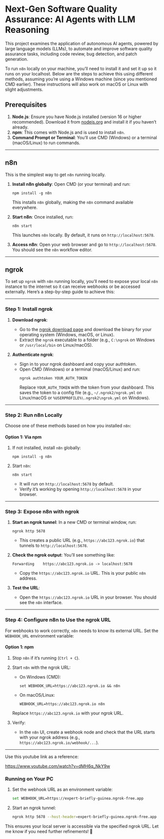 # Next-Gen Software Quality Assurance: AI Agents with LLM Reasoning

This project examines the application of autonomous AI agents, powered by large language models (LLMs), to automate and improve software quality assurance tasks, including code review, bug detection, and patch generation.




To run `n8n` locally on your machine, you’ll need to install it and set it up so it runs on your localhost. Below are the steps to achieve this using different methods, assuming you’re using a Windows machine (since you mentioned CMD earlier). These instructions will also work on macOS or Linux with slight adjustments.

## Prerequisites
1. **Node.js**: Ensure you have Node.js installed (version 16 or higher recommended). Download it from [nodejs.org](https://nodejs.org/) and install it if you haven’t already.
2. **npm**: This comes with Node.js and is used to install `n8n`.
3. **Command Prompt or Terminal**: You’ll use CMD (Windows) or a terminal (macOS/Linux) to run commands.

---

## n8n
This is the simplest way to get `n8n` running locally.

1. **Install n8n globally**:
   Open CMD (or your terminal) and run:
   ```
   npm install -g n8n
   ```
   This installs `n8n` globally, making the `n8n` command available everywhere.

2. **Start n8n**:
   Once installed, run:
   ```
   n8n start
   ```
   This launches `n8n` locally. By default, it runs on `http://localhost:5678`.

3. **Access n8n**:
   Open your web browser and go to `http://localhost:5678`. You should see the `n8n` workflow editor.

---

## ngrok 

To set up `ngrok` with `n8n` running locally, you’ll need to expose your local `n8n` instance to the internet so it can receive webhooks or be accessed externally. Here’s a step-by-step guide to achieve this:

---

### Step 1: Install ngrok
1. **Download ngrok**:
   - Go to the [ngrok download page](https://ngrok.com/download) and download the binary for your operating system (Windows, macOS, or Linux).
   - Extract the `ngrok` executable to a folder (e.g., `C:\ngrok` on Windows or `/usr/local/bin` on Linux/macOS).

2. **Authenticate ngrok**:
   - Sign in to your ngrok dashboard and copy your authtoken.
   - Open CMD (Windows) or a terminal (macOS/Linux) and run:
     ```
     ngrok authtoken YOUR_AUTH_TOKEN
     ```
     Replace `YOUR_AUTH_TOKEN` with the token from your dashboard. This saves the token to a config file (e.g., `~/.ngrok2/ngrok.yml` on Linux/macOS or `%USERPROFILE%\.ngrok2\ngrok.yml` on Windows).

---

### Step 2: Run n8n Locally
Choose one of these methods based on how you installed `n8n`:

#### Option 1: Via npm
1. If not installed, install `n8n` globally:
   ```
   npm install -g n8n
   ```
2. Start `n8n`:
   ```
   n8n start
   ```
   - It will run on `http://localhost:5678` by default.
   - Verify it’s working by opening `http://localhost:5678` in your browser.
     
---

### Step 3: Expose n8n with ngrok
1. **Start an ngrok tunnel**:
   In a new CMD or terminal window, run:
   ```
   ngrok http 5678
   ```
   - This creates a public URL (e.g., `https://abc123.ngrok.io`) that tunnels to `http://localhost:5678`.

2. **Check the ngrok output**:
   You’ll see something like:
   ```
   Forwarding    https://abc123.ngrok.io -> localhost:5678
   ```
   - Copy the `https://abc123.ngrok.io` URL. This is your public `n8n` address.

3. **Test the URL**:
   - Open the `https://abc123.ngrok.io` URL in your browser. You should see the `n8n` interface.

---

### Step 4: Configure n8n to Use the ngrok URL
For webhooks to work correctly, `n8n` needs to know its external URL. Set the `WEBHOOK_URL` environment variable:

#### Option 1: npm
1. Stop `n8n` if it’s running (`Ctrl + C`).
2. Start `n8n` with the ngrok URL:
   - On Windows (CMD):
     ```
     set WEBHOOK_URL=https://abc123.ngrok.io && n8n
     ```
   - On macOS/Linux:
     ```
     WEBHOOK_URL=https://abc123.ngrok.io n8n
     ```
   Replace `https://abc123.ngrok.io` with your ngrok URL.

3. Verify:
   - In the `n8n` UI, create a webhook node and check that the URL starts with your ngrok address (e.g., `https://abc123.ngrok.io/webhook/...`).

---
Use this youtube link as a reference:

https://www.youtube.com/watch?v=dMH6q_NkY9w


### Running on Your PC

1. Set the webhook URL as an environment variable:  
   ```bash
   set WEBHOOK_URL=https://expert-briefly-guinea.ngrok-free.app
   ```

2. Start an ngrok tunnel:  
   ```bash
   ngrok http 5678 --host-header=expert-briefly-guinea.ngrok-free.app
   ```

This ensures your local server is accessible via the specified ngrok URL. Let me know if you need further refinements! 🚀
